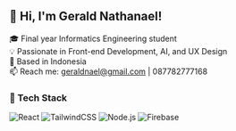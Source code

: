 ## 👋 Hi, I'm Gerald Nathanael!

🎓 Final year Informatics Engineering student  
💡 Passionate in Front-end Development, AI, and UX Design  
📍 Based in Indonesia  
📫 Reach me: geraldnael@gmail.com | 087782777168

### 🚀 Tech Stack
![React](https://img.shields.io/badge/-React-blue?style=flat-square&logo=react)
![TailwindCSS](https://img.shields.io/badge/-Tailwind-38B2AC?style=flat-square&logo=tailwind-css)
![Node.js](https://img.shields.io/badge/-Node.js-green?style=flat-square&logo=node.js)
![Firebase](https://img.shields.io/badge/-Firebase-ffca28?style=flat-square&logo=firebase)
